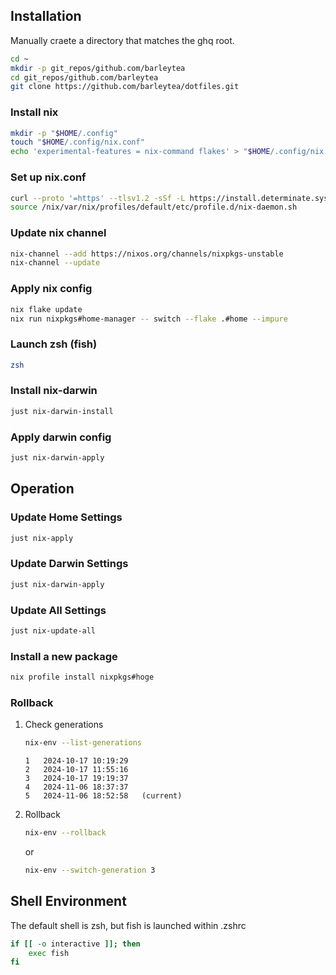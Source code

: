 ## Installation

Manually craete a directory that matches the ghq root.

```sh
cd ~
mkdir -p git_repos/github.com/barleytea
cd git_repos/github.com/barleytea
git clone https://github.com/barleytea/dotfiles.git
```

### Install nix

```sh
mkdir -p "$HOME/.config"
touch "$HOME/.config/nix.conf"
echo 'experimental-features = nix-command flakes' > "$HOME/.config/nix.conf"
```

### Set up nix.conf

```sh
curl --proto '=https' --tlsv1.2 -sSf -L https://install.determinate.systems/nix | sh -s -- install --no-confirm
source /nix/var/nix/profiles/default/etc/profile.d/nix-daemon.sh
```

### Update nix channel

```sh
nix-channel --add https://nixos.org/channels/nixpkgs-unstable
nix-channel --update
```

### Apply nix config

```sh
nix flake update
nix run nixpkgs#home-manager -- switch --flake .#home --impure
```

### Launch zsh (fish)

```sh
zsh
```

### Install nix-darwin

```sh
just nix-darwin-install
```

### Apply darwin config

```sh
just nix-darwin-apply
```

## Operation

### Update Home Settings

```sh
just nix-apply
```

### Update Darwin Settings

```sh
just nix-darwin-apply
```

### Update All Settings

```sh
just nix-update-all
```

### Install a new package

```sh
nix profile install nixpkgs#hoge
```

### Rollback

1. Check generations 

    ```sh
    nix-env --list-generations
    ```

    ```
    1   2024-10-17 10:19:29   
    2   2024-10-17 11:55:16   
    3   2024-10-17 19:19:37   
    4   2024-11-06 18:37:37   
    5   2024-11-06 18:52:58   (current)
    ```

1. Rollback

    ```sh
    nix-env --rollback
    ```

    or

    ```sh
    nix-env --switch-generation 3
    ```

## Shell Environment

The default shell is zsh, but fish is launched within .zshrc

```sh
if [[ -o interactive ]]; then
    exec fish
fi
```
